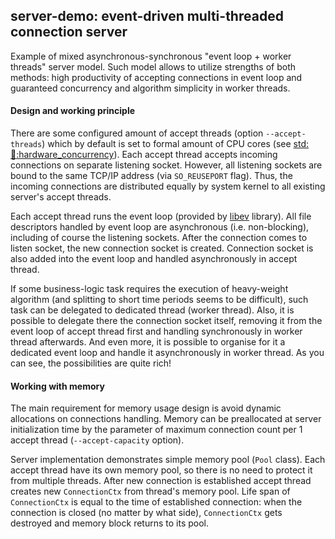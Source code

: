 ## server-demo: event-driven multi-threaded connection server
Example of mixed asynchronous-synchronous "event loop + worker threads" server model. Such model allows to utilize strengths of both methods: high productivity of accepting connections in event loop and guaranteed concurrency and algorithm simplicity in worker threads.

#### Design and working principle
There are some configured amount of accept threads (option `--accept-threads`) which by default is set to formal amount of CPU cores (see [std::thread::hardware_concurrency](http://en.cppreference.com/w/cpp/thread/thread/hardware_concurrency)). Each accept thread accepts incoming connections on separate listening socket. However, all listening sockets are bound to the same TCP/IP address (via `SO_REUSEPORT` flag). Thus, the incoming connections are distributed equally by system kernel to all existing server's accept threads.

Each accept thread runs the event loop (provided by [libev](http://software.schmorp.de/pkg/libev.html) library). All file descriptors handled by event loop are asynchronous (i.e. non-blocking), including of course the listening sockets. After the connection comes to listen socket, the new connection socket is created. Connection socket is also added into the event loop and handled asynchronously in accept thread.

If some business-logic task requires the execution of heavy-weight algorithm (and splitting to short time periods seems to be difficult), such task can be delegated to dedicated thread (worker thread). Also, it is possible to delegate there the connection socket itself, removing it from the event loop of accept thread first and handling synchronously in worker thread afterwards. And even more, it is possible to organise for it a dedicated event loop and handle it asynchronously in worker thread. As you can see, the possibilities are quite rich!

#### Working with memory
The main requirement for memory usage design is avoid dynamic allocations on connections handling. Memory can be preallocated at server initialization time by the parameter of maximum connection count per 1 accept thread (`--accept-capacity` option).

Server implementation demonstrates simple memory pool (`Pool` class). Each accept thread have its own memory pool, so there is no need to protect it from multiple threads. After new connection is established accept thread creates new `ConnectionCtx` from thread's memory pool. Life span of `ConnectionCtx` is equal to the time of established connection: when the connection is closed (no matter by what side), `ConnectionCtx` gets destroyed and memory block returns to its pool.
